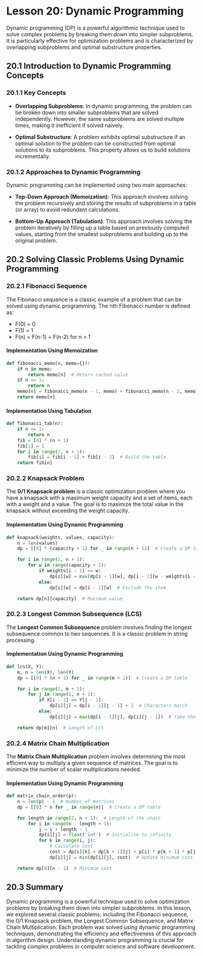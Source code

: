 # Lesson 20: Dynamic Programming

Dynamic programming (DP) is a powerful algorithmic technique used to solve complex problems by breaking them down into simpler subproblems. It is particularly effective for optimization problems and is characterized by overlapping subproblems and optimal substructure properties.

## 20.1 Introduction to Dynamic Programming Concepts

### 20.1.1 Key Concepts
- **Overlapping Subproblems**: In dynamic programming, the problem can be broken down into smaller subproblems that are solved independently. However, the same subproblems are solved multiple times, making it inefficient if solved naively.
  
- **Optimal Substructure**: A problem exhibits optimal substructure if an optimal solution to the problem can be constructed from optimal solutions to its subproblems. This property allows us to build solutions incrementally.

### 20.1.2 Approaches to Dynamic Programming
Dynamic programming can be implemented using two main approaches:
- **Top-Down Approach (Memoization)**: This approach involves solving the problem recursively and storing the results of subproblems in a table (or array) to avoid redundant calculations.
  
- **Bottom-Up Approach (Tabulation)**: This approach involves solving the problem iteratively by filling up a table based on previously computed values, starting from the smallest subproblems and building up to the original problem.

## 20.2 Solving Classic Problems Using Dynamic Programming

### 20.2.1 Fibonacci Sequence
The Fibonacci sequence is a classic example of a problem that can be solved using dynamic programming. The nth Fibonacci number is defined as:
- F(0) = 0
- F(1) = 1
- F(n) = F(n-1) + F(n-2) for n > 1

#### Implementation Using Memoization
```python
def fibonacci_memo(n, memo={}):
    if n in memo:
        return memo[n]  # Return cached value
    if n <= 1:
        return n
    memo[n] = fibonacci_memo(n - 1, memo) + fibonacci_memo(n - 2, memo)  # Cache the result
    return memo[n]
```

#### Implementation Using Tabulation
```python
def fibonacci_tab(n):
    if n <= 1:
        return n
    fib = [0] * (n + 1)
    fib[1] = 1
    for i in range(2, n + 1):
        fib[i] = fib[i - 1] + fib[i - 2]  # Build the table
    return fib[n]
```

### 20.2.2 Knapsack Problem
The **0/1 Knapsack problem** is a classic optimization problem where you have a knapsack with a maximum weight capacity and a set of items, each with a weight and a value. The goal is to maximize the total value in the knapsack without exceeding the weight capacity.

#### Implementation Using Dynamic Programming
```python
def knapsack(weights, values, capacity):
    n = len(values)
    dp = [[0] * (capacity + 1) for _ in range(n + 1)]  # Create a DP table

    for i in range(1, n + 1):
        for w in range(capacity + 1):
            if weights[i - 1] <= w:
                dp[i][w] = max(dp[i - 1][w], dp[i - 1][w - weights[i - 1]] + values[i - 1])  # Include or exclude the item
            else:
                dp[i][w] = dp[i - 1][w]  # Exclude the item

    return dp[n][capacity]  # Maximum value
```

### 20.2.3 Longest Common Subsequence (LCS)
The **Longest Common Subsequence** problem involves finding the longest subsequence common to two sequences. It is a classic problem in string processing.

#### Implementation Using Dynamic Programming
```python
def lcs(X, Y):
    m, n = len(X), len(Y)
    dp = [[0] * (n + 1) for _ in range(m + 1)]  # Create a DP table

    for i in range(1, m + 1):
        for j in range(1, n + 1):
            if X[i - 1] == Y[j - 1]:
                dp[i][j] = dp[i - 1][j - 1] + 1  # Characters match
            else:
                dp[i][j] = max(dp[i - 1][j], dp[i][j - 1])  # Take the maximum

    return dp[m][n]  # Length of LCS
```

### 20.2.4 Matrix Chain Multiplication
The **Matrix Chain Multiplication** problem involves determining the most efficient way to multiply a given sequence of matrices. The goal is to minimize the number of scalar multiplications needed.

#### Implementation Using Dynamic Programming
```python
def matrix_chain_order(p):
    n = len(p) - 1  # Number of matrices
    dp = [[0] * n for _ in range(n)]  # Create a DP table

    for length in range(2, n + 1):  # Length of the chain
        for i in range(n - length + 1):
            j = i + length - 1
            dp[i][j] = float('inf')  # Initialize to infinity
            for k in range(i, j):
                # Calculate cost
                cost = dp[i][k] + dp[k + 1][j] + p[i] * p[k + 1] * p[j + 1]
                dp[i][j] = min(dp[i][j], cost)  # Update minimum cost

    return dp[0][n - 1]  # Minimum cost
```

## 20.3 Summary

Dynamic programming is a powerful technique used to solve optimization problems by breaking them down into simpler subproblems. In this lesson, we explored several classic problems, including the Fibonacci sequence, the 0/1 Knapsack problem, the Longest Common Subsequence, and Matrix Chain Multiplication. Each problem was solved using dynamic programming techniques, demonstrating the efficiency and effectiveness of this approach in algorithm design. Understanding dynamic programming is crucial for tackling complex problems in computer science and software development.